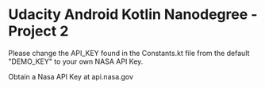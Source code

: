 # Udacity Android Kotlin Nanodegree - Project 2

Please change the API_KEY found in the Constants.kt file from the default "DEMO_KEY" to your own NASA API Key.

Obtain a Nasa API Key at api.nasa.gov
